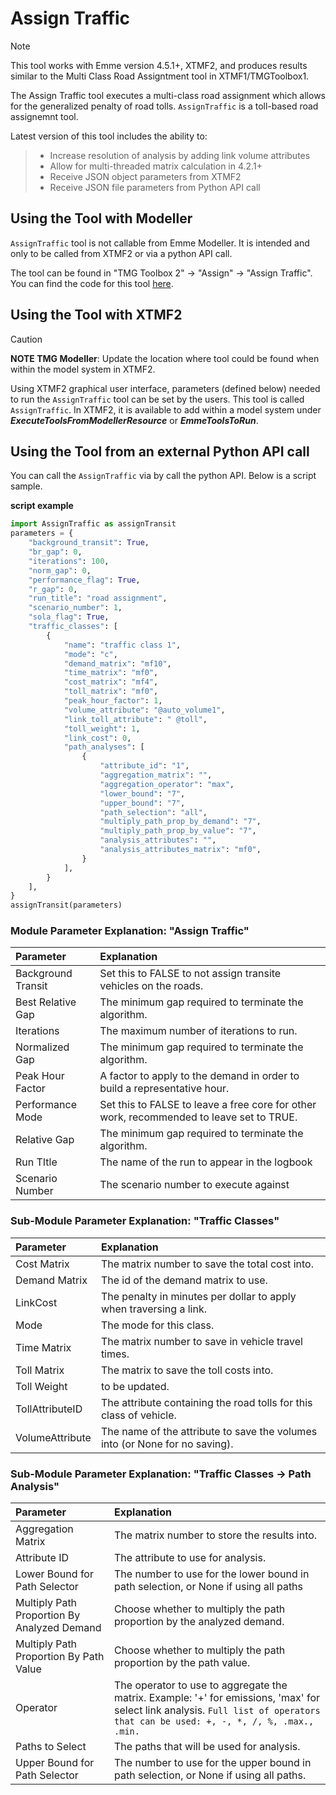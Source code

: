 # **Assign Traffic**
> [!NOTE]
>This tool works with Emme version 4.5.1+, XTMF2, and produces results similar to the Multi Class Road Assigntment tool in XTMF1/TMGToolbox1.

The Assign Traffic tool executes a multi-class road assignment which allows for the generalized penalty of road tolls. `AssignTraffic` is a toll-based road assignemnt tool.

Latest version of this tool includes the ability to:
  > * Increase resolution of analysis by adding link volume attributes
  > * Allow for multi-threaded matrix calculation in 4.2.1+
  > * Receive JSON object parameters from XTMF2
  > * Receive JSON file parameters from Python API call

## **Using the Tool with Modeller**
`AssignTraffic` tool is not callable from Emme Modeller. It is intended and only to be called from XTMF2 or via a python API call.

The tool can be found in "TMG Toolbox 2" -> "Assign" -> "Assign Traffic". You can
find the code for this tool [here](https://github.com/TravelModellingGroup/TMG.EMME/blob/master/TMG.EMME/TMGToolbox2/src/Assign/assign_traffic.py).  

## **Using the Tool with XTMF2**
> [!CAUTION]
> **NOTE TMG Modeller**: Update the location where tool could be found when within the model system in XTMF2.

Using XTMF2 graphical user interface, parameters (defined below) needed to run the `AssignTraffic` tool can be set by the users. This tool is called `AssignTraffic`. In XTMF2, it is available to add within a model system under ***ExecuteToolsFromModellerResource*** or ***EmmeToolsToRun***.

## **Using the Tool from an external Python API call**
You can call the `AssignTraffic` via by call the python API. Below is a script sample.

**script example**
```python
import AssignTraffic as assignTransit
parameters = {
    "background_transit": True,
    "br_gap": 0,
    "iterations": 100,
    "norm_gap": 0,
    "performance_flag": True,
    "r_gap": 0,
    "run_title": "road assignment",
    "scenario_number": 1,
    "sola_flag": True,
    "traffic_classes": [
        {
            "name": "traffic class 1",
            "mode": "c",
            "demand_matrix": "mf10",
            "time_matrix": "mf0",
            "cost_matrix": "mf4",
            "toll_matrix": "mf0",
            "peak_hour_factor": 1,
            "volume_attribute": "@auto_volume1",
            "link_toll_attribute": " @toll",
            "toll_weight": 1,
            "link_cost": 0,
            "path_analyses": [
                {
                    "attribute_id": "1",
                    "aggregation_matrix": "",
                    "aggregation_operator": "max",
                    "lower_bound": "7",
                    "upper_bound": "7",
                    "path_selection": "all",
                    "multiply_path_prop_by_demand": "7",
                    "multiply_path_prop_by_value": "7",
                    "analysis_attributes": "",
                    "analysis_attributes_matrix": "mf0",
                }
            ],
        }
    ],
}
assignTransit(parameters) 
```
### Module Parameter Explanation: "Assign Traffic"
|Parameter|Explanation|
| :------------------- | :------------------- |
|Background Transit|Set this to FALSE to not assign transite vehicles on the roads.|
|Best Relative Gap|The minimum gap required to terminate the algorithm.| 
|Iterations|The maximum number of iterations to run.|
|Normalized Gap|The minimum gap required to terminate the algorithm.|
|Peak Hour Factor|A factor to apply to the demand in order to build a representative hour.|
|Performance Mode|Set this to FALSE to leave a free core for other work, recommended to leave set to TRUE.|
|Relative Gap|The minimum gap required to terminate the algorithm. |
|Run TItle|The name of the run to appear in the logbook|
|Scenario Number|The scenario number to execute against|
### Sub-Module Parameter Explanation:  "Traffic Classes"
|Parameter|Explanation|
| :------------------- | :------------------- |
|Cost Matrix|The matrix number to save the total cost into.|
|Demand Matrix|The id of the demand matrix to use.|
|LinkCost|The penalty in minutes per dollar to apply when traversing a link.|
|Mode|The mode for this class.|
|Time Matrix|The matrix number to save in vehicle travel times.|
|Toll Matrix|The matrix to save the toll costs into.|
|Toll Weight|to be updated.|
|TollAttributeID|The attribute containing the road tolls for this class of vehicle.|
|VolumeAttribute|The name of the attribute to save the volumes into (or None for no saving).|
### Sub-Module Parameter Explanation: "Traffic Classes -> Path Analysis"
|Parameter|Explanation|
| :------------------- | :------------------- |
|Aggregation Matrix|The matrix number to store the results into.|
|Attribute ID|The attribute to use for analysis.|
|Lower Bound for Path Selector|The number to use for the lower bound in path selection, or None if using all paths|
|Multiply Path Proportion By Analyzed Demand|Choose whether to multiply the path proportion by the analyzed demand.|
|Multiply Path Proportion By Path Value|Choose whether to multiply the path proportion by the path value.|
|Operator|The operator to use to aggregate the matrix. Example: '+' for emissions, 'max' for select link analysis. `Full list of operators that can be used: +, -, *, /, %, .max., .min.`|
|Paths to Select|The paths that will be used for analysis.|
|Upper Bound for Path Selector|The number to use for the upper bound in path selection, or None if using all paths.|
